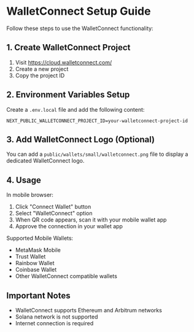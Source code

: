 # WalletConnect Setup Guide

Follow these steps to use the WalletConnect functionality:

## 1. Create WalletConnect Project

1. Visit https://cloud.walletconnect.com/
2. Create a new project
3. Copy the project ID

## 2. Environment Variables Setup

Create a `.env.local` file and add the following content:

```
NEXT_PUBLIC_WALLETCONNECT_PROJECT_ID=your-walletconnect-project-id
```

## 3. Add WalletConnect Logo (Optional)

You can add a `public/wallets/small/walletconnect.png` file to display a dedicated WalletConnect logo.

## 4. Usage

In mobile browser:
1. Click "Connect Wallet" button
2. Select "WalletConnect" option
3. When QR code appears, scan it with your mobile wallet app
4. Approve the connection in your wallet app

Supported Mobile Wallets:
- MetaMask Mobile
- Trust Wallet
- Rainbow Wallet
- Coinbase Wallet
- Other WalletConnect compatible wallets

## Important Notes

- WalletConnect supports Ethereum and Arbitrum networks
- Solana network is not supported
- Internet connection is required 